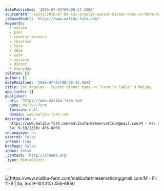 ```yaml
---
datePublished: '2016-07-05T08:09:57.259Z'
sourcePath: _posts/2016-07-05-los-angeles-sunset-dinner-dans-un-farm-to-table-a-malibu.md
isBasedOnUrl: 'https://www.malibu-farm.com/'
keywords:
  - malibu
  - pier
  - counter-service
  - reserved
  - farm
  - 30pm
  - cafe
  - service
  - dinner
  - everyday
related: []
author: []
dateModified: '2016-07-05T08:09:42.484Z'
title: Los Angeles - Sunset dinner dans un "Farm to Table" à Malibu
app_links: []
publisher:
  url: 'https://www.malibu-farm.com'
  name: Malibu-farm
  favicon: null
  domain: www.malibu-farm.com
description: >-
  https://www.malibu-farm.com/malibufarmreservation@gmail.com/M - Fr: 11-9 | Sa,
  Su: 9-10/(310) 456-8850
inLanguage: en
starred: false
inFeed: true
hasPage: false
inNav: false
_context: 'http://schema.org'
_type: MediaObject

---
```

![https://www.malibu-farm.com/malibufarmreservation@gmail.com/M - Fr: 11-9 | Sa, Su: 9-10/(310) 456-8850](https://the-grid-user-content.s3-us-west-2.amazonaws.com/cc231c96-577e-41f2-ad8b-6955fdc56dc5.png)